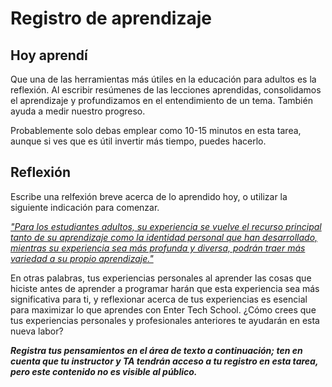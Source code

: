 ﻿# Registro de aprendizaje

## Hoy aprendí

Que una de las herramientas más útiles en la educación para adultos es la reflexión. Al escribir resúmenes de las lecciones aprendidas, consolidamos el aprendizaje y profundizamos en el entendimiento de un tema. También ayuda a medir nuestro progreso.

Probablemente solo debas emplear como 10-15 minutos en esta tarea, aunque si ves que es útil invertir más tiempo, puedes hacerlo.

## Reflexión

Escribe una relfexión breve acerca de lo aprendido hoy, o utilizar la siguiente indicación para comenzar.

[*"Para los estudiantes adultos, su experiencia se vuelve el recurso principal tanto de su aprendizaje como la identidad personal que han desarrollado, mientras su experiencia sea más profunda y diversa, podrán traer más variedad a su propio aprendizaje."*](https://elearningindustry.com/pedagogy-vs-andragogy-in-elearning-can-you-tell-the-difference)

En otras palabras, tus experiencias personales al aprender las cosas que hiciste antes de aprender a programar harán que esta experiencia sea más significativa para ti, y reflexionar acerca de tus experiencias es esencial para maximizar lo que aprendes con Enter Tech School. ¿Cómo crees que tus experiencias personales y profesionales anteriores te ayudarán en esta nueva labor?

***Registra tus pensamientos en el área de texto a continuación; ten en cuenta que tu instructor y TA tendrán acceso a tu registro en esta tarea, pero este contenido no es visible al público.***
